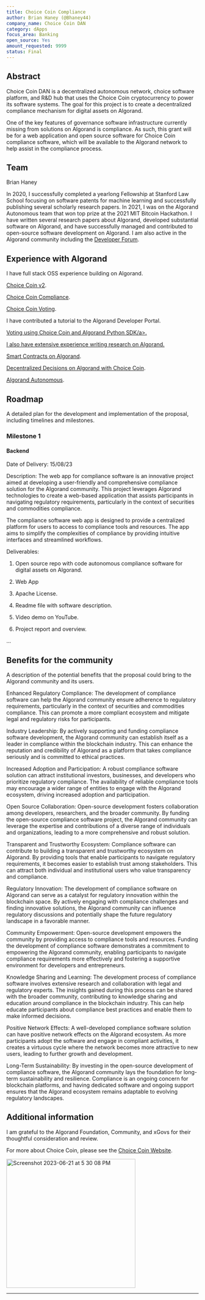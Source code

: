 ```yaml
---
title: Choice Coin Compliance
author: Brian Haney (@Bhaney44)
company_name: Choice Coin DAN
category: dApps
focus_area: Banking
open_source: Yes
amount_requested: 9999
status: Final
---
```


## Abstract
Choice Coin DAN is a decentralized autonomous network, choice software platform, and R&D hub that uses the Choice Coin cryptocurrency to power its software systems. The goal for this project is to create a decentralized compliance mechanism for digital assets on Algorand. 

One of the key features of governance software infrastructure currently missing from solutions on Algorand is compliance. As such, this grant will be for a web application and open source software for Choice Coin compliance software, which will be available to the Algorand network to help assist in the compliance process.

## Team
Brian Haney

In 2020, I successfully completed a yearlong Fellowship at Stanford Law School focusing on software patents for machine learning and successfully publishing several scholarly research papers. 
In 2021, I was on the Algorand Autonomous team that won top prize at the 2021 MIT Bitcoin Hackathon.
I have written several research papers about Algorand, developed substantial software on Algorand, and have successfully managed and contributed to open-source software development on Algorand. 
I am also active in the Algorand community including the <a href="https://forum.algorand.org/u/bhaney44/summary">Developer Forum</a>.

## Experience with Algorand
I have full stack OSS experience building on Algorand.

<a href="https://github.com/ChoiceCoin/v2">Choice Coin v2</a>.

<a href="https://github.com/ChoiceCoin/Compliance">Choice Coin Compliance</a>.

<a href="https://github.com/ChoiceCoin/Voting">Choice Coin Voting</a>.

I have contributed a tutorial to the Algorand Developer Portal.

<a href="https://developer.algorand.org/tutorials/voting-using-choice-coin/?from_query=voting%20with%20python">Voting using Choice Coin and Algorand Python SDK/a>.

I also have extensive experience writing research on Algorand.

<a href="https://papers.ssrn.com/sol3/papers.cfm?abstract_id=3887719">Smart Contracts on Algorand</a>.

<a href="https://papers.ssrn.com/sol3/papers.cfm?abstract_id=3913316">Decentralized Decisions on Algorand with Choice Coin</a>.

<a href="https://papers.ssrn.com/sol3/papers.cfm?abstract_id=3819055">Algorand Autonomous</a>.

## Roadmap
A detailed plan for the development and implementation of the proposal, including timelines and milestones.

### Milestone 1
#### Backend
Date of Delivery: 15/08/23


Description: 
The web app for compliance software is an innovative project aimed at developing a user-friendly and comprehensive compliance solution for the Algorand community. This project leverages Algorand technologies to create a web-based application that assists participants in navigating regulatory requirements, particularly in the context of securities and commodities compliance.

The compliance software web app is designed to provide a centralized platform for users to access to compliance tools and resources. The app aims to simplify the complexities of compliance by providing intuitive interfaces and streamlined workflows.

Deliverables: 
1. Open source repo with code autonomous compliance software for digital assets on Algorand.
   
2. Web App

3. Apache License.

4. Readme file with software description.

5. Video demo on YouTube.

6. Project report and overview.

...


## Benefits for the community
A description of the potential benefits that the proposal could bring to the Algorand community and its users.

Enhanced Regulatory Compliance: The development of compliance software can help the Algorand community ensure adherence to regulatory requirements, particularly in the context of securities and commodities compliance. This can promote a more compliant ecosystem and mitigate legal and regulatory risks for participants.

Industry Leadership: By actively supporting and funding compliance software development, the Algorand community can establish itself as a leader in compliance within the blockchain industry. This can enhance the reputation and credibility of Algorand as a platform that takes compliance seriously and is committed to ethical practices.

Increased Adoption and Participation: A robust compliance software solution can attract institutional investors, businesses, and developers who prioritize regulatory compliance. The availability of reliable compliance tools may encourage a wider range of entities to engage with the Algorand ecosystem, driving increased adoption and participation.

Open Source Collaboration: Open-source development fosters collaboration among developers, researchers, and the broader community. By funding the open-source compliance software project, the Algorand community can leverage the expertise and contributions of a diverse range of individuals and organizations, leading to a more comprehensive and robust solution.

Transparent and Trustworthy Ecosystem: Compliance software can contribute to building a transparent and trustworthy ecosystem on Algorand. By providing tools that enable participants to navigate regulatory requirements, it becomes easier to establish trust among stakeholders. This can attract both individual and institutional users who value transparency and compliance.

Regulatory Innovation: The development of compliance software on Algorand can serve as a catalyst for regulatory innovation within the blockchain space. By actively engaging with compliance challenges and finding innovative solutions, the Algorand community can influence regulatory discussions and potentially shape the future regulatory landscape in a favorable manner.

Community Empowerment: Open-source development empowers the community by providing access to compliance tools and resources. Funding the development of compliance software demonstrates a commitment to empowering the Algorand community, enabling participants to navigate compliance requirements more effectively and fostering a supportive environment for developers and entrepreneurs.

Knowledge Sharing and Learning: The development process of compliance software involves extensive research and collaboration with legal and regulatory experts. The insights gained during this process can be shared with the broader community, contributing to knowledge sharing and education around compliance in the blockchain industry. This can help educate participants about compliance best practices and enable them to make informed decisions.

Positive Network Effects: A well-developed compliance software solution can have positive network effects on the Algorand ecosystem. As more participants adopt the software and engage in compliant activities, it creates a virtuous cycle where the network becomes more attractive to new users, leading to further growth and development.

Long-Term Sustainability: By investing in the open-source development of compliance software, the Algorand community lays the foundation for long-term sustainability and resilience. Compliance is an ongoing concern for blockchain platforms, and having dedicated software and ongoing support ensures that the Algorand ecosystem remains adaptable to evolving regulatory landscapes.



## Additional information


I am grateful to the Algorand Foundation, Community, and xGovs for their thoughtful consideration and review.

For more about Choice Coin, please see the [Choice Coin Website](choice-coin.com).

<img width="338" alt="Screenshot 2023-06-21 at 5 30 08 PM" src="https://github.com/Bhaney44/xGov/assets/43055154/aed08b6a-fae5-419a-bdcd-bcfaef357b9f">





______________________________________________________


